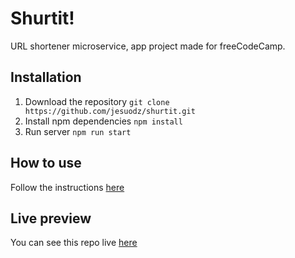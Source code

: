# Shurtit! 

URL shortener microservice, app project made for freeCodeCamp.

## Installation

1. Download the repository `git clone https://github.com/jesuodz/shurtit.git`
2. Install npm dependencies `npm install`
3. Run server `npm run start`

## How to use

Follow the instructions [here](https://shurtit.glitch.me/docs)

## Live preview

You can see this repo live [here](https://shurtit.glitch.me/)
